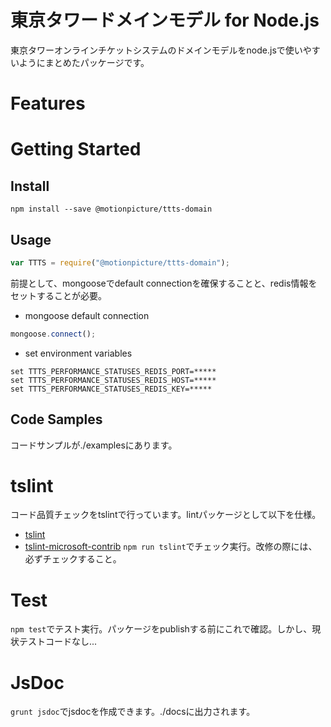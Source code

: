 # 東京タワードメインモデル for Node.js

東京タワーオンラインチケットシステムのドメインモデルをnode.jsで使いやすいようにまとめたパッケージです。

# Features

# Getting Started

## Install

```shell
npm install --save @motionpicture/ttts-domain
```

## Usage

```Javascript
var TTTS = require("@motionpicture/ttts-domain");
```

前提として、mongooseでdefault connectionを確保することと、redis情報をセットすることが必要。

* mongoose default connection
```Javascript
mongoose.connect();
```

* set environment variables
```shell
set TTTS_PERFORMANCE_STATUSES_REDIS_PORT=*****
set TTTS_PERFORMANCE_STATUSES_REDIS_HOST=*****
set TTTS_PERFORMANCE_STATUSES_REDIS_KEY=*****
```

## Code Samples

コードサンプルが./examplesにあります。

# tslint

コード品質チェックをtslintで行っています。lintパッケージとして以下を仕様。
* [tslint](https://github.com/palantir/tslint)
* [tslint-microsoft-contrib](https://github.com/Microsoft/tslint-microsoft-contrib)
`npm run tslint`でチェック実行。改修の際には、必ずチェックすること。

# Test

`npm test`でテスト実行。パッケージをpublishする前にこれで確認。しかし、現状テストコードなし...

# JsDoc

`grunt jsdoc`でjsdocを作成できます。./docsに出力されます。
